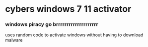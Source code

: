 # cybers windows 7 11 activator
### windows piracy go brrrrrrrrrrrrrrrrrrrr
uses random code to activate windows without having to download malware
